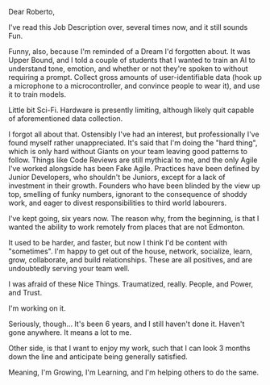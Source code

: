 Dear Roberto,

I've read this Job Description over, several times now, and it still sounds Fun.

Funny, also, because I'm reminded of a Dream I'd forgotten about. It was Upper Bound, and I told a couple of students that I wanted to train an AI to understand tone, emotion, and whether or not they're spoken to without requiring a prompt. Collect gross amounts of user-identifiable data (hook up a microphone to a microcontroller, and convince people to wear it), and use it to train models.

Little bit Sci-Fi. Hardware is presently limiting, although likely quit capable of aforementioned data collection.



I forgot all about that. Ostensibly I've had an interest, but professionally I've found myself rather unappreciated. It's said that I'm doing the "hard thing", which is only hard without Giants on your team leaving good patterns to follow. Things like Code Reviews are still mythical to me, and the only Agile I've worked alongside has been Fake Agile. Practices have been defined by Junior Developers, who shouldn't be Juniors, except for a lack of investment in their growth. Founders who have been blinded by the view up top, smelling of funky numbers, ignorant to the consequence of shoddy work, and eager to divest responsibilities to third world labourers.



I've kept going, six years now. The reason why, from the beginning, is that I wanted the ability to work remotely from places that are not Edmonton.

It used to be harder, and faster, but now I think I'd be content with "sometimes". I'm happy to get out of the house, network, socialize, learn, grow, collaborate, and build relationships. These are all positives, and are undoubtedly serving your team well.

I was afraid of these Nice Things. Traumatized, really. People, and Power, and Trust.





I'm working on it. 

Seriously, though... It's been 6 years, and I still haven't done it. Haven't gone anywhere. It means a lot to me.



Other side, is that I want to enjoy my work, such that I can look 3 months down the line and anticipate being generally satisfied.

Meaning, I'm Growing, I'm Learning, and I'm helping others to do the same.







